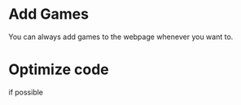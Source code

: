 # Add Games
You can always add games to the webpage whenever you want to.

# Optimize code
if possible
